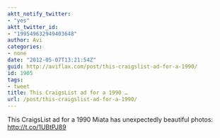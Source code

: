 ```yaml
---
aktt_notify_twitter:
- "yes"
aktt_twitter_id:
- "199549632949403648"
author: Avi
categories:
- none
date: "2012-05-07T13:21:54Z"
guid: http://aviflax.com/post/this-craigslist-ad-for-a-1990/
id: 1905
tags:
- tweet
title: This CraigsList ad for a 1990 …
url: /post/this-craigslist-ad-for-a-1990/
---
```

This CraigsList ad for a 1990 Miata has unexpectedly beautiful photos: <a href="http://t.co/1UBtPJ89" rel="nofollow">http://t.co/1UBtPJ89</a>